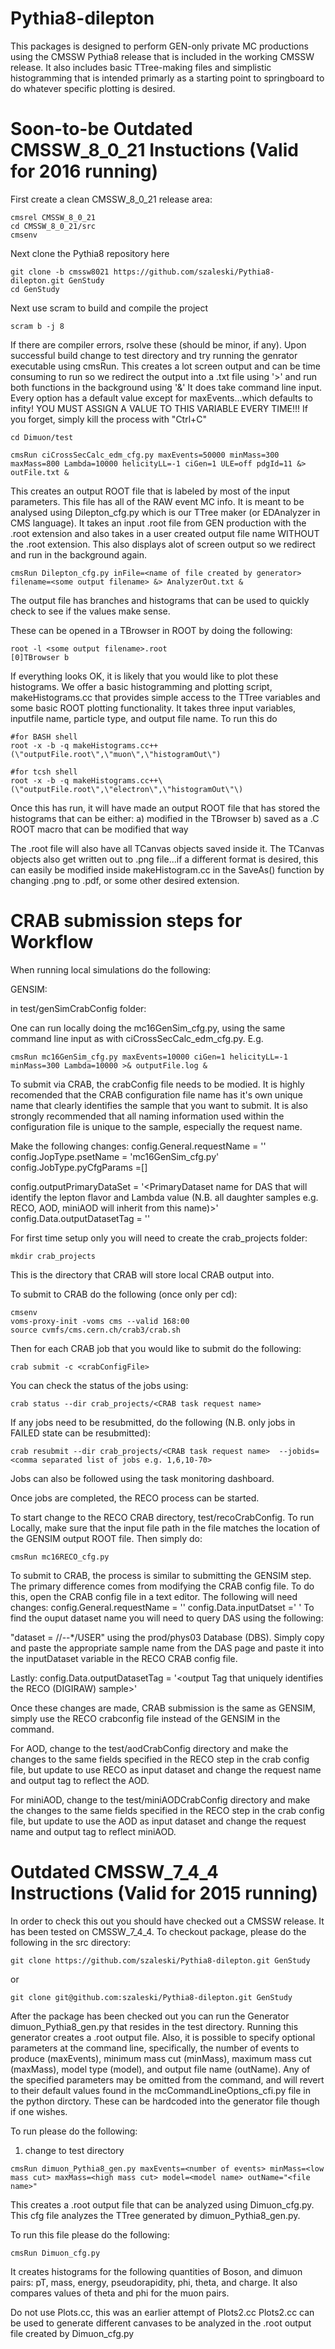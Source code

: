 # Pythia8-dilepton

This packages is designed to perform GEN-only private MC productions using the CMSSW Pythia8 release that is included in the working CMSSW release. It also includes basic TTree-making files and simplistic histogramming that is intended primarly as a starting point to springboard to do whatever specific plotting is desired.

# Soon-to-be Outdated CMSSW_8_0_21 Instuctions (Valid for 2016 running)

First create a clean CMSSW_8_0_21 release area:
```
cmsrel CMSSW_8_0_21
cd CMSSW_8_0_21/src
cmsenv
```

Next clone the Pythia8 repository here

```
git clone -b cmssw8021 https://github.com/szaleski/Pythia8-dilepton.git GenStudy
cd GenStudy
```

Next use scram to build and compile the project
```
scram b -j 8

```

If there are compiler errors, rsolve these (should be minor, if any).
Upon successful build change to test directory and try running the genrator executable using cmsRun.
This creates a lot screen output and can be time consuming to run so we redirect the output into a .txt file using '>' and run both functions in the background using '&'
It does take command line input. Every option has a default value except for maxEvents...which defaults to infity!
YOU MUST ASSIGN A VALUE TO THIS VARIABLE EVERY TIME!!!
If you forget, simply kill the process with "Ctrl+C"

```
cd Dimuon/test

cmsRun ciCrossSecCalc_edm_cfg.py maxEvents=50000 minMass=300 maxMass=800 Lambda=10000 helicityLL=-1 ciGen=1 ULE=off pdgId=11 &> outFile.txt &
```

This creates an output ROOT file that is labeled by most of the input parameters. This file has all of the RAW event MC info. It is meant to be analysed using Dilepton_cfg.py
which is our TTree maker (or EDAnalyzer in CMS language). It takes an input .root file from GEN production with the .root extension and also takes in a user created output file name WITHOUT the .root extension.
This also displays alot of screen output so we redirect and run in the background again.

```
cmsRun Dilepton_cfg.py inFile=<name of file created by generator> filename=<some output filename> &> AnalyzerOut.txt &
```
 
The output file has branches and histograms that can be used to quickly check to see if the values make sense.

These can be opened in a TBrowser in ROOT by doing the following:
```
root -l <some output filename>.root
[0]TBrowser b

```

If everything looks OK, it is likely that you would like to plot these histograms. 
We offer a basic histogramming and plotting script, makeHistograms.cc that provides simple access to the TTree variables and some basic ROOT plotting functionality.
It takes three input variables, inputfile name, particle type, and output file name.
To run this do


```
#for BASH shell
root -x -b -q makeHistograms.cc++(\"outputFile.root\",\"muon\",\"histogramOut\")

#for tcsh shell
root -x -b -q makeHistograms.cc++\(\"outputFile.root\",\"electron\",\"histogramOut\"\)

```

Once this has run, it will have made an output ROOT file that has stored the histograms that can be either:
a) modified in the TBrowser
b) saved as a .C ROOT macro that can be modified that way

The .root file will also have all TCanvas objects saved inside it.
The TCanvas objects also get written out to .png file...if a different format is desired, 
this can easily be modified inside makeHistogram.cc in the SaveAs() function by changing  .png to .pdf, or some other desired extension.

# CRAB submission steps for Workflow

When running local simulations do the following:

GENSIM:

in test/genSimCrabConfig folder:

One can run locally doing the mc16GenSim_cfg.py, using the same command line input as with ciCrossSecCalc_edm_cfg.py. E.g.

```
cmsRun mc16GenSim_cfg.py maxEvents=10000 ciGen=1 helicityLL=-1 minMass=300 Lambda=10000 >& outputFile.log &

```
To submit via CRAB, the crabConfig file needs to be modied. It is highly recomended that the CRAB configuration file name has it's own unique name that clearly identifies the sample that you want to submit. It is also strongly recommended that all naming information used within the configuration file is unique to the sample, especially the request name. 

Make the following changes:
config.General.requestName = '<some unique name that identifies the sample>'
config.JopType.psetName = 'mc16GenSim_cfg.py'
config.JobType.pyCfgParams =[<list of command line input that will be used for the sample just as one would for ciCrossSecCalc_edm_cfg.py>]

config.outputPrimaryDataSet = '<PrimaryDataset name for DAS that will identify the lepton flavor and Lambda value (N.B. all daughter samples e.g. RECO, AOD, miniAOD will inherit from this name)>'
config.Data.outputDatasetTag = '<secondary DAS name that will be used to uniquely identify a sample within the primary dataset folder>'

For first time setup only you will need to create the crab_projects folder:
```
mkdir crab_projects
```

This is the directory that CRAB will store local CRAB output into.

To submit to CRAB do the following (once only per cd):
```
cmsenv
voms-proxy-init -voms cms --valid 168:00
source cvmfs/cms.cern.ch/crab3/crab.sh
```
Then for each CRAB job that you would like to submit do the following:
```
crab submit -c <crabConfigFile>
```
You can check the status of the jobs using:
```
crab status --dir crab_projects/<CRAB task request name>
```

If any jobs need to be resubmitted, do the following (N.B. only jobs in FAILED state can be resubmitted):

```
crab resubmit --dir crab_projects/<CRAB task request name>  --jobids=<comma separated list of jobs e.g. 1,6,10-70>
```

Jobs can also be followed using the task monitoring dashboard.

Once jobs are completed, the RECO process can be started.

To start change to the RECO CRAB directory, test/recoCrabConfig.
To run Locally, make sure that the input file path in the file matches the location of the GENSIM output ROOT file. Then simply do:
```
cmsRun mc16RECO_cfg.py
```

To submit to CRAB, the process is similar to submitting the GENSIM step. The primary difference comes from modifying the CRAB config file. To do this, open the CRAB config file in a text editor.
The following will need changes:
config.General.requestName = '<CRAB task name that identifies the unique sample>'
config.Data.inputDatset =' <DAS datset name for output GENSIM sample>'
To find the ouput dataset name you will need to query DAS using the following:

"dataset = /<GENSIM outputPrimaryDataset variable from GENSIM CRABCONFIG>/<username>-<outputDatasetTag variable from GENSIM CRABCONFIG>-*/USER" using the prod/phys03 Database (DBS). Simply copy and paste the appropriate sample name from the DAS page and paste it into the inputDataset variable in the RECO CRAB config file.

Lastly:
config.Data.outputDatasetTag = '<output Tag that uniquely identifies the RECO (DIGIRAW) sample>'

Once these changes are made, CRAB submission is the same as GENSIM, simply use the RECO crabconfig file instead of the GENSIM in the command.

For AOD, change to the test/aodCrabConfig directory and make the changes to the same fields specified in the RECO step in the crab config file, but update to use RECO as input dataset and change the request name and output tag to reflect the AOD.

For miniAOD, change to the test/miniAODCrabConfig directory and make the changes to the same fields specified in the RECO step in the crab config file, but update to use the AOD as input dataset and change the request name and output tag to reflect miniAOD.


# Outdated CMSSW_7_4_4 Instructions (Valid for 2015 running)
In order to check this out you should have checked out a CMSSW release.
It has been tested on CMSSW_7_4_4.
To checkout package, please do the following in the src directory:
``` 
git clone https://github.com/szaleski/Pythia8-dilepton.git GenStudy
```
or
    
```
git clone git@github.com:szaleski/Pythia8-dilepton.git GenStudy
```

After the package has been checked out you can run the Generator  dimuon_Pythia8_gen.py that resides in the test directory.
Running this generator creates a .root output file. Also, it is possible to specify optional parameters at the command line, specifically, the number of events to produce (maxEvents), minimum mass cut (minMass), maximum mass cut (maxMass), model type (model), and output file name (outName). Any of the specified parameters may be omitted from the command, and will revert to their default values found in the mcCommandLineOptions_cfi.py file in the python dirctory. These can be hardcoded into the generator file though if one wishes.

To run please do the following:
1) change to test directory

```   
cmsRun dimuon_Pythia8_gen.py maxEvents=<number of events> minMass=<low mass cut> maxMass=<high mass cut> model=<model name> outName="<file name>"
```
This creates a .root output file that can be analyzed using Dimuon_cfg.py. This cfg file analyzes the TTree generated by dimuon_Pythia8_gen.py.

To run this file please do the following:
```
cmsRun Dimuon_cfg.py
```

It creates histograms for the following quantities of Boson, and dimuon pairs: pT, mass, energy, pseudorapidity, phi, theta, and charge. It also compares values of theta and phi for the muon pairs.

Do not use Plots.cc, this was an earlier attempt of Plots2.cc
Plots2.cc can be used to generate different canvases to be analyzed in the .root output file created by Dimuon_cfg.py
